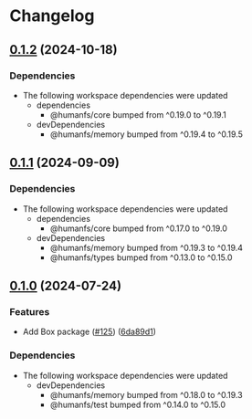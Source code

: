 # Changelog

## [0.1.2](https://github.com/humanwhocodes/humanfs/compare/box-v0.1.1...box-v0.1.2) (2024-10-18)


### Dependencies

* The following workspace dependencies were updated
  * dependencies
    * @humanfs/core bumped from ^0.19.0 to ^0.19.1
  * devDependencies
    * @humanfs/memory bumped from ^0.19.4 to ^0.19.5

## [0.1.1](https://github.com/humanwhocodes/humanfs/compare/box-v0.1.0...box-v0.1.1) (2024-09-09)


### Dependencies

* The following workspace dependencies were updated
  * dependencies
    * @humanfs/core bumped from ^0.17.0 to ^0.19.0
  * devDependencies
    * @humanfs/memory bumped from ^0.19.3 to ^0.19.4
    * @humanfs/types bumped from ^0.13.0 to ^0.15.0

## [0.1.0](https://github.com/humanwhocodes/humanfs/compare/box-v0.0.1...box-v0.1.0) (2024-07-24)


### Features

* Add Box package ([#125](https://github.com/humanwhocodes/humanfs/issues/125)) ([6da89d1](https://github.com/humanwhocodes/humanfs/commit/6da89d17933cd097d9780690af082377d5533faf))


### Dependencies

* The following workspace dependencies were updated
  * devDependencies
    * @humanfs/memory bumped from ^0.18.0 to ^0.19.3
    * @humanfs/test bumped from ^0.14.0 to ^0.15.0
